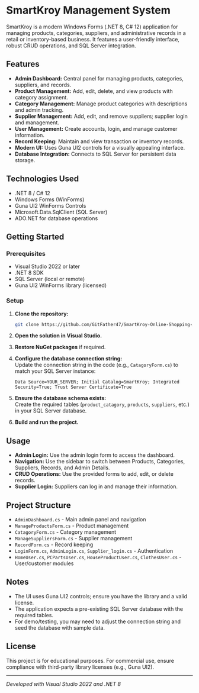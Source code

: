 # SmartKroy Management System

SmartKroy is a modern Windows Forms (.NET 8, C# 12) application for managing products, categories, suppliers, and administrative records in a retail or inventory-based business. It features a user-friendly interface, robust CRUD operations, and SQL Server integration.

## Features

- **Admin Dashboard:** Central panel for managing products, categories, suppliers, and records.
- **Product Management:** Add, edit, delete, and view products with category assignment.
- **Category Management:** Manage product categories with descriptions and admin tracking.
- **Supplier Management:** Add, edit, and remove suppliers; supplier login and management.
- **User Management:** Create accounts, login, and manage customer information.
- **Record Keeping:** Maintain and view transaction or inventory records.
- **Modern UI:** Uses Guna UI2 controls for a visually appealing interface.
- **Database Integration:** Connects to SQL Server for persistent data storage.

## Technologies Used

- .NET 8 / C# 12
- Windows Forms (WinForms)
- Guna UI2 WinForms Controls
- Microsoft.Data.SqlClient (SQL Server)
- ADO.NET for database operations

## Getting Started

### Prerequisites

- Visual Studio 2022 or later
- .NET 8 SDK
- SQL Server (local or remote)
- Guna UI2 WinForms library (licensed)

### Setup

1. **Clone the repository:**
   ```bash
   git clone https://github.com/GitFather47/SmartKroy-Online-Shopping-App
   ```

2. **Open the solution in Visual Studio.**

3. **Restore NuGet packages** if required.

4. **Configure the database connection string:**  
   Update the connection string in the code (e.g., `CatagoryForm.cs`) to match your SQL Server instance:
   ```
   Data Source=YOUR_SERVER; Initial Catalog=SmartKroy; Integrated Security=True; Trust Server Certificate=True
   ```

5. **Ensure the database schema exists:**  
   Create the required tables (`product_catagory`, `products`, `suppliers`, etc.) in your SQL Server database.

6. **Build and run the project.**

## Usage

- **Admin Login:** Use the admin login form to access the dashboard.
- **Navigation:** Use the sidebar to switch between Products, Categories, Suppliers, Records, and Admin Details.
- **CRUD Operations:** Use the provided forms to add, edit, or delete records.
- **Supplier Login:** Suppliers can log in and manage their information.

## Project Structure

- `AdminDashboard.cs` - Main admin panel and navigation
- `ManageProductsForm.cs` - Product management
- `CatagoryForm.cs` - Category management
- `ManageSuppliersForm.cs` - Supplier management
- `RecordForm.cs` - Record keeping
- `LoginForm.cs`, `AdminLogin.cs`, `Supplier_login.cs` - Authentication
- `HomeUser.cs`, `PCPartsUser.cs`, `HouseProductUser.cs`, `ClothesUser.cs` - User/customer modules

## Notes

- The UI uses Guna UI2 controls; ensure you have the library and a valid license.
- The application expects a pre-existing SQL Server database with the required tables.
- For demo/testing, you may need to adjust the connection string and seed the database with sample data.

## License

This project is for educational purposes. For commercial use, ensure compliance with third-party library licenses (e.g., Guna UI2).

---

*Developed with Visual Studio 2022 and .NET 8*
